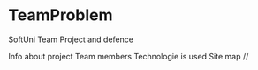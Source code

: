 # TeamProblem
SoftUni Team Project and defence
 
 Info about project 
 Team members
 Technologie is used 
 Site map //
 

